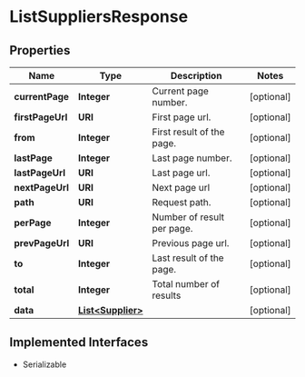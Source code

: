 

# ListSuppliersResponse


## Properties

Name | Type | Description | Notes
------------ | ------------- | ------------- | -------------
**currentPage** | **Integer** | Current page number. |  [optional]
**firstPageUrl** | **URI** | First page url. |  [optional]
**from** | **Integer** | First result of the page. |  [optional]
**lastPage** | **Integer** | Last page number. |  [optional]
**lastPageUrl** | **URI** | Last page url. |  [optional]
**nextPageUrl** | **URI** | Next page url |  [optional]
**path** | **URI** | Request path. |  [optional]
**perPage** | **Integer** | Number of result per page. |  [optional]
**prevPageUrl** | **URI** | Previous page url. |  [optional]
**to** | **Integer** | Last result of the page. |  [optional]
**total** | **Integer** | Total number of results |  [optional]
**data** | [**List&lt;Supplier&gt;**](Supplier.md) |  |  [optional]


## Implemented Interfaces

* Serializable


